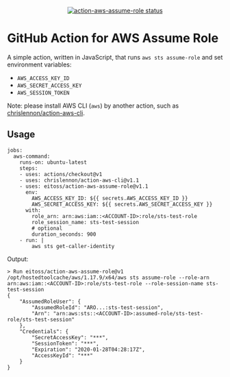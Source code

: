 
<p align="center">
  <a href="https://github.com/eitoss/action-aws-assume-role/actions"><img alt="action-aws-assume-role status" src="https://github.com/eitoss/action-aws-assume-role/workflows/assume-role/badge.svg"></a>
</p>

# GitHub Action for AWS Assume Role

A simple action, written in JavaScript, that runs `aws sts assume-role` and set environment variables:

- `AWS_ACCESS_KEY_ID`
- `AWS_SECRET_ACCESS_KEY`
- `AWS_SESSION_TOKEN`

Note: please install AWS CLI (`aws`) by another action, such as [chrislennon/action-aws-cli](https://github.com/chrislennon/action-aws-cli).

## Usage

```
jobs:
  aws-command:
    runs-on: ubuntu-latest
    steps:
    - uses: actions/checkout@v1
    - uses: chrislennon/action-aws-cli@v1.1
    - uses: eitoss/action-aws-assume-role@v1.1
      env:
        AWS_ACCESS_KEY_ID: ${{ secrets.AWS_ACCESS_KEY_ID }}
        AWS_SECRET_ACCESS_KEY: ${{ secrets.AWS_SECRET_ACCESS_KEY }}
      with:
        role_arn: arn:aws:iam::<ACCOUNT-ID>:role/sts-test-role
        role_session_name: sts-test-session
        # optional
        duration_seconds: 900
    - run: |
        aws sts get-caller-identity
```

Output:

```
> Run eitoss/action-aws-assume-role@v1
/opt/hostedtoolcache/aws/1.17.9/x64/aws sts assume-role --role-arn arn:aws:iam::<ACCOUNT-ID>:role/sts-test-role --role-session-name sts-test-session
{
    "AssumedRoleUser": {
        "AssumedRoleId": "ARO...:sts-test-session",
        "Arn": "arn:aws:sts::<ACCOUNT-ID>:assumed-role/sts-test-role/sts-test-session"
    }, 
    "Credentials": {
        "SecretAccessKey": "***",
        "SessionToken": "***",
        "Expiration": "2020-01-28T04:28:17Z",
        "AccessKeyId": "***"
    }
}
```
